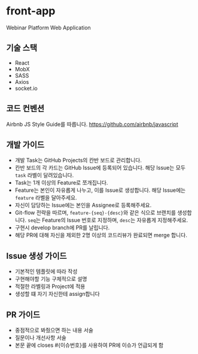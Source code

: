 # front-app
Webinar Platform Web Application

## 기술 스택
- React
- MobX
- SASS
- Axios
- socket.io

## 코드 컨벤션
Airbnb JS Style Guide를 따릅니다.
https://github.com/airbnb/javascript

## 개발 가이드
- 개발 Task는 GitHub Projects의 칸반 보드로 관리합니다.
- 칸반 보드의 각 카드는 GitHub Issue에 등록되어 있습니다. 해당 Issue는 모두 `task` 라벨이 달려있습니다.
- Task는 1개 이상의 Feature로 쪼개집니다.
- Feature는 본인이 자유롭게 나누고, 이를 Issue로 생성합니다. 해당 Issue에는 `feature` 라벨을 달아주세요.
- 자신이 담당하는 Issue에는 본인을 Assignee로 등록해주세요.
- Git-flow 전략을 따르며, `feature-{seq}-{desc}`와 같은 식으로 브랜치를 생성합니다. `seq`는 Feature의 Issue 번호로 지정하며, `desc`는 자유롭게 지정해주세요.
- 구현시 develop branch에 PR를 날립니다.
- 해당 PR에 대해 자신을 제외한 2명 이상의 코드리뷰가 완료되면 merge 합니다.


## Issue 생성 가이드
- 기본적인 템플릿에 따라 작성
- 구현해야할 기능 구체적으로 설명
- 적절한 라벨링과 Project에 적용
- 생성할 떄 자기 자신한테 assign합니다

## PR 가이드
- 중점적으로 봐줬으면 하는 내용 서술
- 질문이나 개선사항 서술
- 본문 끝에 closes #{이슈번호}를 사용하여 PR에 이슈가 언급되게 함
